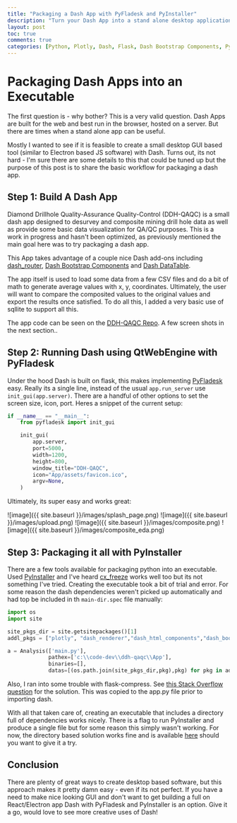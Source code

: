```yaml
---
title: "Packaging a Dash App with PyFladesk and PyInstaller"
description: "Turn your Dash App into a stand alone desktop application"
layout: post
toc: true
comments: true
categories: [Python, Plotly, Dash, Flask, Dash Bootstrap Components, PyFladesk, PyInstaller]
---
```



# Packaging Dash Apps into an Executable

The first question is - why bother? This is a very valid question. Dash Apps are built for the web and best run in the browser, hosted on a server. But there are times when a stand alone app can be useful.

Mostly I wanted to see if it is feasible  to create a small desktop GUI based tool (similar to Electron based JS software) with Dash. Turns out, its not hard - I'm sure there are some details to this that could be tuned up but the purpose of this post is to share the basic workflow for packaging a dash app.


## Step 1: Build A Dash App

Diamond Drillhole Quality-Assurance Quality-Control (DDH-QAQC) is a small dash app designed to desurvey and composite mining drill hole data as well as provide some basic data visualization for QA/QC purposes. This is a work in progress and hasn't been optimized, as previously mentioned the main goal here was to try packaging a dash app.

This App takes advantage of a couple nice Dash add-ons including [dash_router](https://github.com/ericbdaniels/dash_router), [Dash Bootstrap Components](https://dash-bootstrap-components.opensource.faculty.ai/) and [Dash DataTable](https://dash.plotly.com/datatable).

The app itself is used to load some data from a few CSV files and do a bit of math to generate average values with x, y, coordinates. Ultimately, the user will want to compare the composited values to the original values and export the results once satisfied. To do all this, I added a very basic use of sqllite to support all this.

The app code can be seen on the [DDH-QAQC Repo](https://github.com/ericbdaniels/ddh-qaqc/tree/main/App). A few screen shots in the next section..


## Step 2: Running Dash using QtWebEngine with PyFladesk

Under the hood Dash is built on flask, this makes implementing [PyFladesk](https://github.com/smoqadam/PyFladesk) easy. Really its a single line, instead of the usual `app.run_server` use `init_gui(app.server)`. There are a handful of other options to set the screen size, icon, port. Heres a snippet of the current setup:

```python
if __name__ == "__main__":
    from pyfladesk import init_gui

    init_gui(
        app.server,
        port=5000,
        width=1200,
        height=800,
        window_title="DDH-QAQC",
        icon="App/assets/favicon.ico",
        argv=None,
    )
```

Ultimately, its super easy and works great:

![image]({{ site.baseurl }}/images/splash_page.png)
![image]({{ site.baseurl }}/images/upload.png)
![image]({{ site.baseurl }}/images/composite.png)
![image]({{ site.baseurl }}/images/composite_eda.png)


## Step 3: Packaging it all with PyInstaller

There are a few tools available for packaging python into an executable. Used [PyInstaller](https://www.pyinstaller.org/) and I've heard [cx_freeze](https://cx-freeze.readthedocs.io/en/latest/) works well too but its not something I've tried. Creating the executable took a bit of trial and error. For some reason the dash dependencies weren't picked up automatically and had top be included in th `main-dir.spec` file manually:

```python
import os
import site

site_pkgs_dir = site.getsitepackages()[1]
addl_pkgs = ["plotly", "dash_renderer","dash_html_components","dash_bootstrap_components", "dash_core_components", "dash_table"]

a = Analysis(['main.py'],
             pathex=['c:\\code-dev\\ddh-qaqc\\App'],
             binaries=[],
             datas=[(os.path.join(site_pkgs_dir,pkg),pkg) for pkg in addl_pkgs],
```

Also, I ran into some trouble with flask-compress. See [this Stack Overflow question](https://stackoverflow.com/questions/64290390/pyinstaller-executable-cannot-find-flask-compress-distribution-that-is-include ) for the solution. This was copied to the app.py file prior to importing dash.

With all that taken care of, creating an executable that includes a directory full of dependencies works nicely. There is a flag to run PyInstaller and produce a single file but for some reason this simply wasn't working. For now, the directory based solution works fine and is available [here](https://github.com/ericbdaniels/ddh-qaqc/blob/main/ddh-qaqc.tar.gz) should you want to give it a try.


## Conclusion

There are plenty of great ways to create desktop based software, but this approach makes it pretty damn easy - even if its not perfect. If you have a need to make nice looking GUI and don't want to get building a full on React/Electron app Dash with PyFladesk and PyInstaller is an option. Give it a go, would love to see more creative uses of Dash!